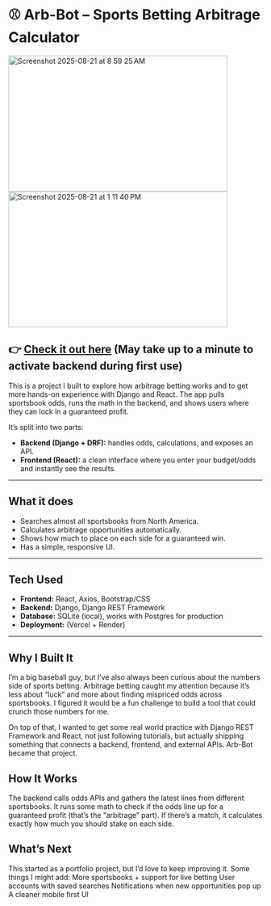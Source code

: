 # ⚾ Arb-Bot – Sports Betting Arbitrage Calculator  


<img width="434" height="269" alt="Screenshot 2025-08-21 at 8 59 25 AM" src="https://github.com/user-attachments/assets/056cc9fd-de5d-4872-9e76-1d60fdc0dd9e" />
<img width="434" height="269" alt="Screenshot 2025-08-21 at 1 11 40 PM" src="https://github.com/user-attachments/assets/d984f241-6097-40a4-9c71-2437e34ec93d" />


## 👉 [Check it out here](https://arb-bot-rho.vercel.app) (May take up to a minute to activate backend during first use)



This is a project I built to explore how arbitrage betting works and to get more hands-on experience with Django and React. The app pulls sportsbook odds, runs the math in the backend, and shows users where they can lock in a guaranteed profit.  

It’s split into two parts:  
- **Backend (Django + DRF):** handles odds, calculations, and exposes an API.  
- **Frontend (React):** a clean interface where you enter your budget/odds and instantly see the results.  

---

## What it does
- Searches almost all sportsbooks from North America.  
- Calculates arbitrage opportunities automatically.  
- Shows how much to place on each side for a guaranteed win.  
- Has a simple, responsive UI.  

---

##  Tech Used
- **Frontend:** React, Axios, Bootstrap/CSS  
- **Backend:** Django, Django REST Framework  
- **Database:** SQLite (local), works with Postgres for production  
- **Deployment:** (Vercel + Render)  

---


## Why I Built It

I’m a big baseball guy, but I’ve also always been curious about the numbers side of sports betting. Arbitrage betting caught my attention because it’s less about “luck” and more about finding mispriced odds across sportsbooks. I figured it would be a fun challenge to build a tool that could crunch those numbers for me.

On top of that, I wanted to get some real world practice with Django REST Framework and React, not just following tutorials, but actually shipping something that connects a backend, frontend, and external APIs. Arb-Bot became that project.

## How It Works

The backend calls odds APIs and gathers the latest lines from different sportsbooks.
It runs some math to check if the odds line up for a guaranteed profit (that’s the “arbitrage” part).
If there’s a match, it calculates exactly how much you should stake on each side.

## What’s Next

This started as a portfolio project, but I’d love to keep improving it. Some things I might add:
More sportsbooks + support for live betting
User accounts with saved searches
Notifications when new opportunities pop up
A cleaner mobile first UI
